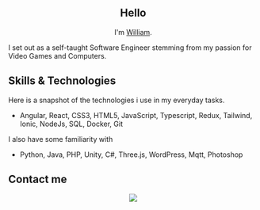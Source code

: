 <h2 align="center">
  Hello 
</h2>
<p align="center">I'm <a href="https://gitchaoslord.github.io/" target="_blank" rel="noreferrer">William</a>.</p>
I set out as a self-taught Software Engineer stemming from my passion for Video Games and Computers.


## Skills & Technologies
Here is a snapshot of the technologies i use in my everyday tasks.
- Angular, React, CSS3, HTML5, JavaScript, Typescript, Redux, Tailwind, Ionic, NodeJs, SQL, Docker, Git

I also have some familiarity with  
- Python, Java, PHP, Unity, C\#, Three.js, WordPress, Mqtt, Photoshop

## Contact me

<p align="center">
  <a href="https://www.linkedin.com/in/john-kotronakis/">
    <img src="https://img.shields.io/badge/linkedin-blue.svg?&style=for-the-badge&logo=linkedin&logoColor=white">
   </a>
  <!--
  <a href="https://gitchaoslord.github.io/">
    <img alt="Portfolio" title="Portfolio" src="https://img.shields.io/badge/Portfolio-crimson?style=for-the-badge"/>
  </a> -->
<!--   <a href="mailto:williamkotronakis@gmail.com">
    <img alt="mail" title="Gmail" src="https://img.shields.io/badge/Gmail-williamkotronakis-red?style=for-the-badge" />
  </a> -->
</p>

<!--
**gitChaoslord/gitchaoslord** is a ✨ _special_ ✨ repository because its `README.md` (this file) appears on your GitHub profile.

Here are some ideas to get you started:

- 🔭 I’m currently working on ...
- 🌱 I’m currently learning ...
- 👯 I’m looking to collaborate on ...
- 🤔 I’m looking for help with ...
- 💬 Ask me about ...
- 📫 How to reach me: ...
- 😄 Pronouns: ...
- ⚡ Fun fact: ...
-->
